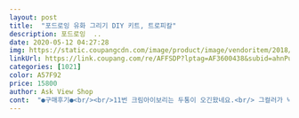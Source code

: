 ```yaml
---
layout: post 
title:  "포드로잉 유화 그리기 DIY 키트, 트로피칼" 
description: 포드로잉  ..
date: 2020-05-12 04:27:28 
img: https://static.coupangcdn.com/image/product/image/vendoritem/2018/10/29/3669782629/b131dd42-3f9a-4b74-bf08-ae7e4caf410e.jpg 
linkUrl: https://link.coupang.com/re/AFFSDP?lptag=AF3600438&subid=ahnPublicAsk&pageKey=88173949&itemId=276122480&vendorItemId=3669782629&traceid=V0-113-c85f4d835ecd65eb 
categories: [1021] 
color: A57F92 
price: 15800 
author: Ask View Shop 
cont:  "●구매후기●<br/><br/>11번 크림아이보리는 두통이 오긴왔네요.<br/> 그컬러가 낙엽쪽 배경컬러가 바탕 베이스컬러인거같아요<br/>3.<br/>4일  완성했네요.<br/> 물감은 11번 은두통중한통다쓰고 한통을반정도 쓰니완성 됬어요<br/>●구매동기<br/>●도움이되셨죠?<br/>●로켓배송이라  어제저녁에 와있어서 저녁먹고<br/>곧 이사하는데, 풍수에 해바라기가 돈을 부른다해서 다음작품으로 생각중입니다.<br/><br/>끝나고 나니 너무 허전해서 다른 작품들 고르고 있어요<br/>나름 시간도잘가고 재미있네요.<br/> 시간날때마다 해서 완성시키면 리뷰다시올릴려구요.<br/> 취미로되면 더 이쁜그림에 도전할겁니다.<br/><br/>누워서 핸드폰 게임하거나 유트브동영상보다 자는게일상<br/>다들이쁜 취미생활 만드세요♡<br/>다음 작품에는 넉넉히해도될것같네요<br/>돼지 같기도하고 그렇타고 운동도싫고그러다 그림그리는 재료파는게 있어서 몇날몇일 고민또고민(사놓고 질려서 안하고있는 십자수 ㅜㅜㅋㅋ)<br/>또 그렇게될까봐 생각하다.<br/>가격도 저렴 해보고 적성에 맞으면 집에인테리어도하고 선물도 주고싶을정도로 완성풍 보니 너무이쁘더라구요<br/>리뷰에 물감이  적다는 평이 있어서  걱정하면서 시작 나름 통에 꽉꽉차서 온거같긴한데 글쎄요.<br/> 통인워낙작아서 상대적인건지<br/>목 저림,허리 뻐근,어깨결림은 완성도와 비례(?) 한다는... <br/><br/>물감은전체적으로 많이남았어요.<br/> 너무아껴썼나?ㅎ 덧칠하려고했는데 컬러를못찾겠어요 ㅎ<br/>므튼  어제 3시간앉아서 했는데 아침에 신랑이 에게  고작 이거칠했냐고 하는데 ㅋㅋ 속으로 니가하볼래 소리가절로나오더라구요.<br/><br/>바로  밥상피고  시작.<br/>(담에 이젤인가뭔가 사야겠어요)<br/>붓은 3개가왔는데 두개는 완전히 얇은거 한개는 적당한 사이즈<br/>뿌듯하다는4일정도 걸려서 완성@@<br/>성취감 쵝오!<br/>손이 빠르지 못해서 3주나 걸렸어요ㅠ<br/>얇은붓은끝처리가 몇가닥이 길어서  가위로 잘라내고 쓰네요.<br/><br/>어느날내가 너무한심해보이는거예요.<br/><br/>오래쓰다보며 털이 다 없어질것같긴한 비쥬얼이긴해요.<br/><br/>운동 2시간 다녀와서 잘때까지 3시간<br/>유화를 처음 접해봐서 작업 초반에는 마르면서 쪼그라든다는걸 모르고 물도 섞어서 그렇게 발랐더니 덧바르고 덧바르고 하다보니 오래걸렸네요.<br/> 상품평에서 어떻게 해야하는지 친절하게 설명해주신 분들 덕분에 바른 사용법을 알게되서 겨우 완성했답니다.<br/> 그저 색칠공부를 했을뿐인데 작품이 만들어지니 너무 신나고 시간도 금방가네요저처럼 처음하는 초보분들에게는 조금 난이도가 있지 싶습니다ㅠ 얼마나 요란하게 했는지 완성하는 동안 물감 닦아낼 용도로 쓴 수건한개랑 어쩌다 물감을 튀기는 바람에 티셔츠 한개를 버렸네요ㅋ어떤분도 리뷰를 해주셨는데 10번 22번은 색이 너무 비슷해서ㅠ 저는 그냥 적당히 다른 색으로 알아서 발랐는데 신랑이 보더니 미묘하게 다르긴 하다고 하네요^^;; 그냥 시키는대로 할걸 그랬어요ㅋ 중간중간 번호가 없는 부분이 있어요ㅠ 그것도 완성된 작품사진 보고 적당히 비슷한 색 골라서 그려봤습니다.<br/> 물감이 조금 굳은것도 있고ㅠ 잘 녹아있는 것도 있고 그러네요 두어가지 색깔은 적어서 바닥까지 긁어가며 그렸어요ㅋ 이걸로 코로나 극복 제대로 하네요!! 강추입니다<br/>이왕이면 밝은 컬러에서 진컬러로하면 깔큼하게 될것같네요.<br/><br/>처음 시작한 작품(?)인데, 번호 하나씩 끝낼때마다 무지<br/>첨이라 생각보다 진도는 안나가요.<br/> 컬러도 밝은컬러위주로 하네요.<br/> 나중엔 바로맞닿는 부분 초록색도 해보고 혹시나 번지나? 싶어서요.<br/> 잘덮히네요.<br/><br/>취미  고급지게 그림그리기로 바뀔듯하네요♡♡<br/>코로나로 무급휴직 ... <br/>시간을 달래준 명화그리기 ^^<br/>퇴근후  신랑이랑저녁먹고끝.<br/><br/>하루 10시간은 한것 같네요<br/>한번 시작하면, 4시간은 기본밥 먹고 또 34시간 툭딱<br/>" 
---
```

